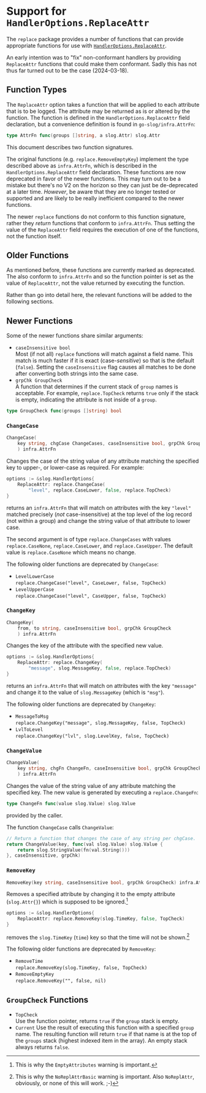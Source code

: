 # Support for `HandlerOptions.ReplaceAttr`

The `replace` package provides a number of functions that can provide appropriate functions for use with
[`HandlerOptions.ReplaceAttr`](https://pkg.go.dev/golang.org/x/exp/slog#HandlerOptions).

An early intention was to "fix" non-conformant handlers by providing
`ReplaceAttr` functions that could make them conformant.
Sadly this has not thus far turned out to be the case (2024-03-18).

## Function Types

The `ReplaceAttr` option takes a function that will be applied to each attribute that is to be logged.
The attribute may be returned as is or altered by the function.
The function is defined in the `HandlerOptions.ReplaceAttr` field declaration,
but a convenience definition is found in `go-slog/infra.AttrFn`:

```go
type AttrFn func(groups []string, a slog.Attr) slog.Attr
```

This document describes two function signatures.

The original functions (e.g. `replace.RemoveEmptyKey`)
implement the type described above as `infra.AttrFn`,
which is described in the `HandlerOptions.ReplaceAttr` field declaration.
These functions are now deprecated in favor of the newer functions.
This may turn out to be a mistake but there's no V2 on the horizon
so they can just be de-deprecated at a later time.
_However_, be aware that they are no longer tested or supported and are
likely to be really inefficient compared to the newer functions.

The newer `replace` functions do not conform to this function signature,
rather they _return_ functions that conform to `infra.AttrFn`.
Thus setting the value of the `ReplaceAttr` field requires the execution
of one of the functions, not the function itself.

## Older Functions

As mentioned before, these functions are currently marked as deprecated.
The also conform to `infra.AttrFn` and so the function pointer is set
as the value of `ReplaceAttr`, not the value returned by executing the function.

Rather than go into detail here, the relevant functions will be added
to the following sections.

## Newer Functions

Some of the newer functions share similar arguments:

* `caseInsensitive bool`  
  Most (if not all) `replace` functions will match against a field name.
  This match is much faster if it is exact (case-_sensitive_) so that is the default (`false`).
  Setting the `caseInsensitive` flag causes all matches to be done after converting
  both strings into the same case.
* `grpChk GroupCheck`  
  A function that determines if the current stack of `group` names is acceptable.
  For example, `replace.TopCheck` returns `true` only if the stack is empty,
  indicating the attribute is not inside of a `group`.

```go
type GroupCheck func(groups []string) bool
```

### `ChangeCase`

```go
ChangeCase(
	key string, chgCase ChangeCases, caseInsensitive bool, grpChk GroupCheck
	) infra.AttrFn
```

Changes the case of the string value of any attribute matching the specified key to
upper-, or lower-case as required. For example:
```go
options := &slog.HandlerOptions{
	ReplaceAttr: replace.ChangeCase(
		"level", replace.CaseLower, false, replace.TopCheck)
}
```
returns an `infra.AttrFn` that will match on attributes with
the key `"level"` matched precisely (_not_ case-insensitive)
at the top level of the log record (not within a group)
and change the string value of that attribute to lower case.

The second argument is of type `replace.ChangeCases` with values
`replace.CaseNone`, `replace.CaseLower`, and `replace.CaseUpper`.
The default value is `replace.CaseNone` which means no change.

The following older functions are deprecated by `ChangeCase`:

* `LevelLowerCase`  
  `replace.ChangeCase("level", CaseLower, false, TopCheck)`
* `LevelUpperCase`  
  `replace.ChangeCase("level", CaseUpper, false, TopCheck)`

### `ChangeKey`

```go
ChangeKey(
	from, to string, caseInsensitive bool, grpChk GroupCheck
	) infra.AttrFn
```

Changes the key of the attribute with the specified new value.
```go
options := &slog.HandlerOptions{
	ReplaceAttr: replace.ChangeKey(
		"message", slog.MessageKey, false, replace.TopCheck)
}
```
returns an `infra.AttrFn` that will match on attributes with the key `"message"` and
change it to the value of `slog.MessageKey` (which is `"msg"`).

The following older functions are deprecated by `ChangeKey`:

* `MessageToMsg`  
  `replace.ChangeKey("message", slog.MessageKey, false, TopCheck)`
* `LvlToLevel`  
  `replace.ChangeKey("lvl", slog.LevelKey, false, TopCheck)`

### `ChangeValue`

```go
ChangeValue(
	key string, chgFn ChangeFn, caseInsensitive bool, grpChk GroupCheck
	) infra.AttrFn
```

Changes the value of the string value of any attribute matching the specified key.
The new value is generated by executing a `replace.ChangeFn`:
```go
type ChangeFn func(value slog.Value) slog.Value
```
provided by the caller.

The function `ChangeCase` calls `ChangeValue`:
```go
// Return a function that changes the case of any string per chgCase.
return ChangeValue(key, func(val slog.Value) slog.Value {
    return slog.StringValue(fn(val.String()))
}, caseInsensitive, grpChk)
```

### `RemoveKey`

```go
RemoveKey(key string, caseInsensitive bool, grpChk GroupCheck) infra.AttrFn
```

Removes a specified attribute by changing it to
the empty attribute (`slog.Attr{}`) which is supposed to be ignored.[^1]
```go
options := &slog.HandlerOptions{
	ReplaceAttr: replace.RemoveKey(slog.TimeKey, false, TopCheck)
}
```
removes the `slog.TimeKey` (`time`) key so that the time will not be shown.[^2]

The following older functions are deprecated by `RemoveKey`:

* `RemoveTime`  
  `replace.RemoveKey(slog.TimeKey, false, TopCheck)`
* `RemoveEmptyKey`  
  `replace.RemoveKey("", false, nil)`

## `GroupCheck` Functions

* `TopCheck`  
  Use the function pointer, returns `true` if the `group` stack is empty.
* `Current`
  Use the result of executing this function with a specified `group` name.
  The resulting function will return `true` if that name is at the top
  of the `groups` stack (highest indexed item in the array).
  An empty stack always returns `false`.

[^1]: This is why the `EmptyAttributes` warning is important.

[^2]: This is why the `NoReplAttrBasic` warning is important.
Also `NoReplAttr`, obviously, or none of this will work. ;-)